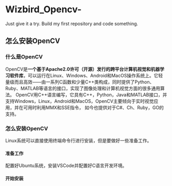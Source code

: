 # Wizbird_Opencv-
Just give it a try. Build my first repository and code something. 
## 怎么安装OpenCV
### 什么是OpenCV
OpenCV是**一个基于Apache2.0许可（开源）发行的跨平台计算机视觉和机器学习软件库**，可以运行在Linux、Windows、Android和MacOS操作系统上。它轻量级而且高效——由一系列C函数和少量C++类构成，同时提供了Python、Ruby、MATLAB等语言的接口，实现了图像处理和计算机视觉方面的很多通用算法。
OpenCV用C++语言编写，它具有C++，Python，Java和MATLAB接口，并支持Windows，Linux，Android和MacOS，OpenCV主要倾向于实时视觉应用，并在可用时利用MMX和SSE指令， 如今也提供对于C#、Ch、Ruby，GO的支持。
### 怎么安装OpenCV
Linux系统可以直接使用终端命令行进行安装，但是要做好一些准备工作。
#### 准备工作
配置好Ubuntu系统，安装VSCode并配置好C语言开发环境。
#### 开始安装
